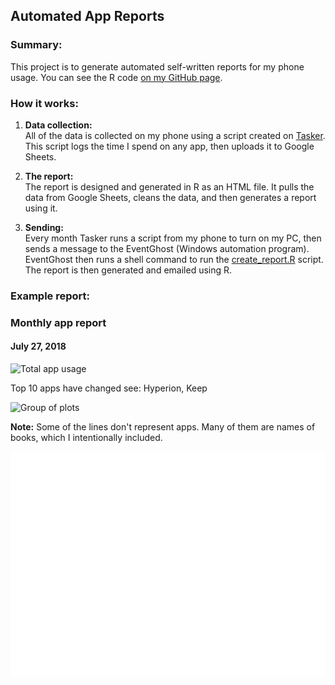 Automated App Reports
---------------------

### Summary:

This project is to generate automated self-written reports for my phone
usage. You can see the R code [on my GitHub
page](https://github.com/visuelledata/AppReports).

### How it works:

1.  **Data collection:**  
    All of the data is collected on my phone using a script created on
    [Tasker](https://play.google.com/store/apps/details?id=net.dinglisch.android.taskerm&hl=en).
    This script logs the time I spend on any app, then uploads it to
    Google Sheets.

2.  **The report:**  
    The report is designed and generated in R as an HTML file. It pulls
    the data from Google Sheets, cleans the data, and then generates a
    report using it.

3.  **Sending:**  
    Every month Tasker runs a script from my phone to turn on my PC,
    then sends a message to the EventGhost (Windows automation program).
    EventGhost then runs a shell command to run the
    [create\_report.R](https://github.com/visuelledata/AppReports/blob/master/create_report.R)
    script. The report is then generated and emailed using R.

### Example report:

### Monthly app report

#### July 27, 2018

<img src="D:/rproj/AppReports/plot1.jpeg" alt="Total app usage" height="220" width="600">

Top 10 apps have changed see: Hyperion, Keep

<img src="D:/rproj/AppReports/plot2.jpeg" alt="Group of plots" height="600" width="600">

**Note:** Some of the lines don't represent apps. Many of them are names
of books, which I intentionally included.

![](app_report_post_files/figure-markdown_strict/unnamed-chunk-1-1.jpeg)

